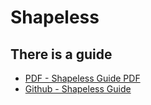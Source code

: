 # Shapeless

## There is a guide
- [PDF - Shapeless Guide PDF](https://github.com/underscoreio/shapeless-guide/blob/develop/dist/shapeless-guide.pdf)
- [Github - Shapeless Guide](https://github.com/underscoreio/shapeless-guide)